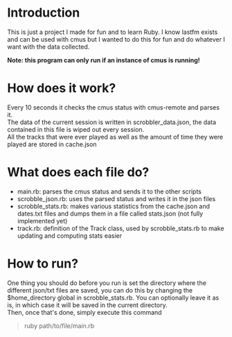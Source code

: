 # Introduction
This is just a project I made for fun and to learn Ruby.
I know lastfm exists and can be used with cmus but I wanted to do this for fun and do whatever I want with the data collected.

**Note: this program can only run if an instance of cmus is running!**

# How does it work?
Every 10 seconds it checks the cmus status with cmus-remote and parses it.  
The data of the current session is written in scrobbler_data.json, the data contained in this file is wiped out every session.   
All the tracks that were ever played as well as the amount of time they were played are stored in cache.json

# What does each file do?
* main.rb: parses the cmus status and sends it to the other scripts
* scrobble_json.rb: uses the parsed status and writes it in the json files
* scrobble_stats.rb: makes various statistics from the cache.json and dates.txt files and dumps them in a file called stats.json (not fully implemented yet)
* track.rb: definition of the Track class, used by scrobble_stats.rb to make updating and computing stats easier

# How to run?
One thing you should do before you run is set the directory where the different json/txt files are saved, you can do this by changing the $home\_directory global in scrobble_stats.rb. You can optionally leave it as is, in which case it will be saved in the current directory.  
Then, once that's done, simply execute this command
> ruby path/to/file/main.rb
